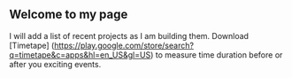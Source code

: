 ## Welcome to my page

I will add a list of recent projects as I am building them.
Download [Timetape] (https://play.google.com/store/search?q=timetape&c=apps&hl=en_US&gl=US) to measure time duration before or after you exciting events.
